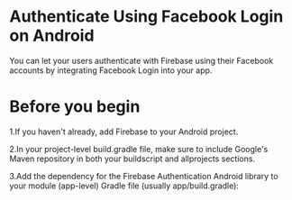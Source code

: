 
# Authenticate Using Facebook Login on Android

You can let your users authenticate with Firebase using their Facebook accounts by integrating Facebook Login into your app.

# Before you begin

1.If you haven't already, add Firebase to your Android project.

2.In your project-level build.gradle file, make sure to include Google's Maven repository in both your buildscript and allprojects sections.

3.Add the dependency for the Firebase Authentication Android library to your module (app-level) Gradle file (usually app/build.gradle):








